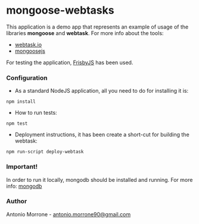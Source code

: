 # mongoose-webtasks #

This application is a demo app that represents an example of usage of the libraries **mongoose** and **webtask**.
For more info about the tools:

* [webtask.io](https://webtask.io)
* [mongoosejs](http://mongoosejs.com/)

For testing the application, [FrisbyJS](http://frisbyjs.com/) has been used. 

### Configuration ###

* As a standard NodeJS application, all you need to do for installing it is:
```
npm install
```

* How to run tests:
```
npm test
```

* Deployment instructions, it has been create a short-cut for building the webtask:
```
npm run-script deploy-webtask
```

### Important!
In order to run it locally, mongodb should be installed and running.
For more info:
[mongodb](https://www.mongodb.com/)

### Author ###
Antonio Morrone - 
antonio.morrone90@gmail.com
